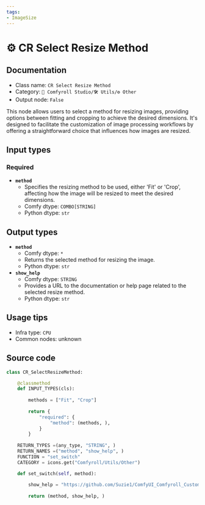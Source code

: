 ```yaml
---
tags:
- ImageSize
---
```


# ⚙️ CR Select Resize Method
## Documentation
- Class name: `CR Select Resize Method`
- Category: `🧩 Comfyroll Studio/🛠️ Utils/⚙️ Other`
- Output node: `False`

This node allows users to select a method for resizing images, providing options between fitting and cropping to achieve the desired dimensions. It's designed to facilitate the customization of image processing workflows by offering a straightforward choice that influences how images are resized.
## Input types
### Required
- **`method`**
    - Specifies the resizing method to be used, either 'Fit' or 'Crop', affecting how the image will be resized to meet the desired dimensions.
    - Comfy dtype: `COMBO[STRING]`
    - Python dtype: `str`
## Output types
- **`method`**
    - Comfy dtype: `*`
    - Returns the selected method for resizing the image.
    - Python dtype: `str`
- **`show_help`**
    - Comfy dtype: `STRING`
    - Provides a URL to the documentation or help page related to the selected resize method.
    - Python dtype: `str`
## Usage tips
- Infra type: `CPU`
- Common nodes: unknown


## Source code
```python
class CR_SelectResizeMethod:

    @classmethod
    def INPUT_TYPES(cls):
    
        methods = ["Fit", "Crop"]
        
        return {
            "required": {
                "method": (methods, ),
            }
        }
    
    RETURN_TYPES =(any_type, "STRING", )
    RETURN_NAMES =("method", "show_help", )
    FUNCTION = "set_switch"    
    CATEGORY = icons.get("Comfyroll/Utils/Other")

    def set_switch(self, method):
    
        show_help = "https://github.com/Suzie1/ComfyUI_Comfyroll_CustomNodes/wiki/Other-Nodes#cr-select-resize-method"    
      
        return (method, show_help, )

```
